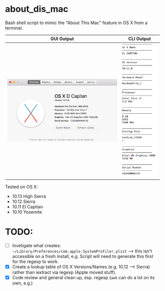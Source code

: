 # about_dis_mac

Bash shell script to mimic the "About This Mac" feature in OS X from a terminal.

GUI Output   | CLI Output
----------   | ----------
![Alt text](https://github.com/marshki/About-Dis-Mac/blob/master/docs/about_this.png "about_this_mac")   | ![Alt text](https://github.com/marshki/About-Dis-Mac/blob/master/docs/about_dis.png "about_dis_cli")

Tested on OS X:

* 10.13 High Sierra
* 10.12 Sierra
* 10.11 El Capitan
* 10.10 Yosemite

# TODO:

- [ ] Invetigate what creates: ` ~/Library/Preferences/com.apple.SystemProfiler.plist` --> this isn't accessible on a fresh install, e.g. 
      Script will need to generate this first for the regexp to work. 
- [x] Create a lookup table of OS X Versions/Names  (e.g. 10.12 --> Sierra) rather than iextract via regexp (Apple moved stuff).  
- [x] Code review and general clean up, esp. regexp (`awk` can do a lot on its own, e.g.)
